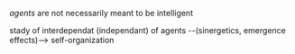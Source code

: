 
_agents_ are not necessarily meant to be intelligent

stady of interdependat (independant) of agents --(sinergetics, emergence effects)--> self-organization

